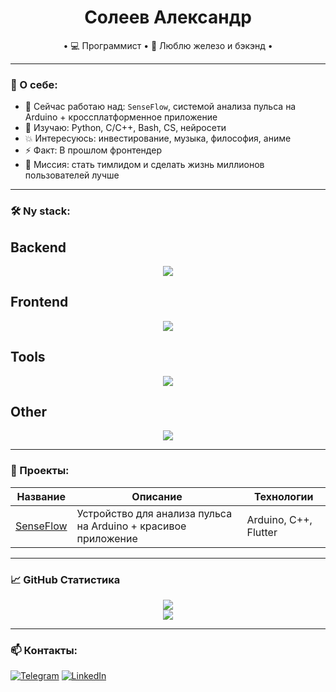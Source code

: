 <h1 align="center">Солеев Александр</h1>

<p align="center">
  • 💻 Программист • 🤖 Люблю железо и бэкэнд • 
</p>

---

### 🧠 О себе:
- 🔭 Сейчас работаю над: `SenseFlow`, системой анализа пульса на Arduino + кроссплатформенное приложение
- 🌱 Изучаю: Python, C/C++, Bash, CS, нейросети
- 💥 Интересуюсь: инвестирование, музыка, философия, аниме 
- ⚡ Факт: В прошлом фронтендер
- 🎯 Миссия: стать тимлидом и сделать жизнь миллионов пользователей лучше

---

### 🛠️ Ny stack:

## Backend
<p align="center">
  <a href="https://skillicons.dev">
    <img src="https://skillicons.dev/icons?i=bash, c, cpp py, django, postgres" />
  </a>
</p>

## Frontend
<p align="center">
  <a href="https://skillicons.dev">
    <img src="https://skillicons.dev/icons?i=html, css, sass, js, figma" />
  </a>
</p>

## Tools
<p align="center">
  <a href="https://skillicons.dev">
    <img src="https://skillicons.dev/icons?i=git,docker,vim,vs,linux" />
  </a>
</p>

## Other
<p align="center">
  <a href="https://skillicons.dev">
    <img src="https://skillicons.dev/icons?i=arduino" />
  </a>
</p>

---

### 🚀 Проекты:

| Название | Описание | Технологии |
|---|---|---|
| [SenseFlow](https://github.com/твоя-ссылка) | Устройство для анализа пульса на Arduino + красивое приложение | Arduino, C++, Flutter |

---

### 📈 GitHub Статистика

<p align="center">
  <img src="https://github-readme-stats.vercel.app/api?username=Axiliyz&show_icons=true&theme=radical" />
  <br/>
  <img src="https://github-readme-streak-stats.herokuapp.com?user=Axiliyz&theme=radical" />
</p>

---

### 📫 Контакты:

[![Telegram](https://img.shields.io/badge/Telegram-2CA5E0?logo=telegram&logoColor=white)](https://t.me/alekSUNDER_99)
[![LinkedIn](https://img.shields.io/badge/LinkedIn-0077B5?logo=linkedin&logoColor=white)](https://linkedin.com/in/твойпрофиль)
